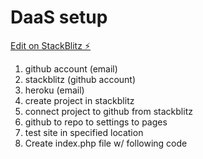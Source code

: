 # DaaS setup

[Edit on StackBlitz ⚡️](https://stackblitz.com/edit/web-platform-2xceez)

1. github account (email)
2. stackblitz (github account)
3. heroku (email)
4. create project in stackblitz
5. connect project to github from stackblitz
6. github to repo to settings to pages
7. test site in specified location
8. Create index.php file w/ following code
<?php include_once("./index.html"); ?>
